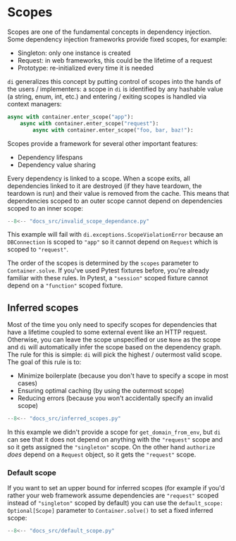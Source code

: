# Scopes

Scopes are one of the fundamental concepts in dependency injection.
Some dependency injection frameworks provide fixed scopes, for example:

- Singleton: only one instance is created
- Request: in web frameworks, this could be the lifetime of a request
- Prototype: re-initialized every time it is needed

`di` generalizes this concept by putting control of scopes into the hands of the users / implementers: a scope in `di` is identified by any hashable value (a string, enum, int, etc.) and entering / exiting scopes is handled via context managers:

```python
async with container.enter_scope("app"):
    async with container.enter_scope("request"):
        async with container.enter_scope("foo, bar, baz!"):
```

Scopes provide a framework for several other important features:

- Dependency lifespans
- Dependency value sharing

Every dependency is linked to a scope.
When a scope exits, all dependencies linked to it are destroyed (if they have teardown, the teardown is run) and their value is removed from the cache.
This means that dependencies scoped to an outer scope cannot depend on dependencies scoped to an inner scope:

```Python
--8<-- "docs_src/invalid_scope_dependance.py"
```

This example will fail with `di.exceptions.ScopeViolationError` because an `DBConnection` is scoped to `"app"` so it cannot depend on `Request` which is scoped to `"request"`.

The order of the scopes is determined by the `scopes` parameter to `Container.solve`.
If you've used Pytest fixtures before, you're already familiar with these rules.
In Pytest, a `"session"` scoped fixture cannot depend on a `"function"` scoped fixture.

## Inferred scopes

Most of the time you only need to specify scopes for dependencies that have a lifetime coupled to some external event like an HTTP request.
Otherwise, you can leave the scope unspecified or use `None` as the scope and `di` will automatically infer the scope based on the dependency graph.
The rule for this is simple: `di` will pick the highest / outermost valid scope.
The goal of this rule is to:

- Minimize boilerplate (because you don't have to specify a scope in most cases)
- Ensuring optimal caching (by using the outermost scope)
- Reducing errors (because you won't accidentally specify an invalid scope)

```Python
--8<-- "docs_src/inferred_scopes.py"
```

In this example we didn't provide a scope for `get_domain_from_env`, but `di` can see that it does not depend on anything with the `"request"` scope and so it gets assigned the `"singleton"` scope.
On the other hand `authorize` *does* depend on a `Request` object, so it gets the `"request"` scope.

### Default scope

If you want to set an upper bound for inferred scopes (for example if you'd rather your web framework assume dependencies are `"request"` scoped instead of `"singleton"` scoped by default) you can use the `default_scope: Optional[Scope]` parameter to `Container.solve()` to set a fixed inferred scope:

```Python
--8<-- "docs_src/default_scope.py"
```

[contextvars]: https://docs.python.org/3/library/contextvars.html
